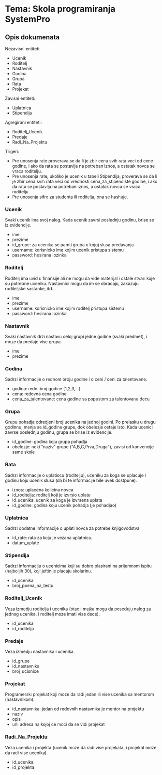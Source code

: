 # Tema: Skola programiranja SystemPro

## Opis dokumenata

Nezavisni entiteti:
- Ucenik
- Roditelj
- Nastavnik
- Godina
- Grupa
- Rata
- Projekat

Zavisni entiteti:
- Uplatnica
- Stipendija

Agregirani entiteti:
- Roditelj_Ucenik
- Predaje
- Radi_Na_Projektu

Trigeri:
- Pre unosenja rate proverava se da li je zbir cena svih rata veci od cene godine, i ako da rata se postavlja na potreban iznos, a ostatak novca se vraca roditelju.
- Pre unosenja rate, ukoliko je ucenik u tabeli Stipendija, proverava se da li je zbir cena svih rata veci od vrednosti cena_za_stipendiste godine, i ako da rata se postavlja na potreban iznos, a ostatak novca se vraca roditelju.
- Pre unosenja sifre za studenta ili roditelja, ona se hashuje.

### Ucenik
Svaki ucenik ima svoj nalog. Kada ucenik zavrsi poslednju godinu, brise se iz evidencije.
- ime
- prezime
- id_grupe: za ucenika se pamti grupa u kojoj slusa predavanja
- username: korisnicko ime kojim ucenik pristupa sistemu
- password: hesirana lozinka

### Roditelj
Roditelj ima uvid u finansije ali ne mogu da vide materijal i ostale stvari koje su potrebne uceniku. Nastavnici mogu da im se obracaju, zakazuju roditeljske sastanke, itd...
- ime
- prezime
- username: korisnicko ime kojim roditelj pristupa sistemu
- password: hesirana lozinka

### Nastavnik
Svaki nastavnik drzi nastavu celoj grupi jedne godine (svaki predmet), i moze da predaje vise grupa.
- ime
- prezime

### Godina
Sadrzi informacije o rednom broju godine i o ceni / ceni za talentovane.
- godina: redni broj godine (1,2,3,...)
- cena: redovna cena godine
- cena_za_talentovane: cena godine sa popustom za talentovanu decu

### Grupa
Grupu pohadja odredjeni broj ucenika na jednoj godini.
Po prelasku u drugu godinnu, menja se id_godine grupe, dok obelezje ostaje isto. Kada ucenici zavrse poslednju godinu, grupa se brise iz evidencije.
- id_godine: godina koju grupa pohadja
- obelezje: neki "naziv" grupe ("A,B,C,Prva,Druga"), zavisi od konvencije same skole

### Rata
Sadrzi informacije o uplatiocu (roditelju), uceniku za koga se uplacuje i godinu koju ucenik slusa (da bi te informacije bile uvek dostpune).
- iznos: uplacena kolicina novca
- id_roditelja: roditelj koji je izvrsio uplatu
- id_ucenika: ucenik za koga je izvrsena uplata
- id_godine: godina koju ucenik pohadja (je pohadjao)

### Uplatnica
Sadrzi dodatne informacije o uplati novca za potrebe knjigovodstva
- id_rate: rata za koju je vezana uplatnica.
- datum_uplate

### Stipendija
Sadrzi informaciju o ucenicima koji su dobro plasirani na prijemnom ispitu (najboljih 30), koji jeftinije placaju skolarinu.
- id_ucenika
- broj_poena_na_testu

### Roditelj_Ucenik
Veza izmedju roditelja i ucenika (otac i majka mogu da poseduju nalog za jednog ucenika, i roditelj moze imati vise dece).
- id_ucenika
- id_roditelja

### Predaje
Veza izmedju nastavnika i ucenika.
- id_grupe
- id_nastavnika
- broj_ucionice

### Projekat
Programerski projekat koji moze da radi jedan ili vise ucenika sa mentorom (nastavnikom).
- id_nastavnika: jedan od redovnih nastavnika je mentor na projektu
- naziv
- opis
- url: adresa na kojoj ce moci da se vidi projekat

### Radi_Na_Projektu
Veza ucenika i projekta (ucenik moze da radi vise projekata, i projekat moze da radi vise ucenika).
- id_ucenika
- id_projekta
